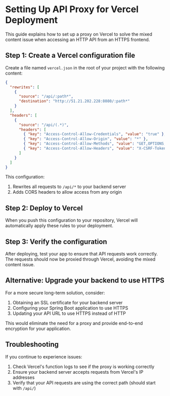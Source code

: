 # Setting Up API Proxy for Vercel Deployment

This guide explains how to set up a proxy on Vercel to solve the mixed content issue when accessing an HTTP API from an HTTPS frontend.

## Step 1: Create a Vercel configuration file

Create a file named `vercel.json` in the root of your project with the following content:

```json
{
  "rewrites": [
    {
      "source": "/api/:path*",
      "destination": "http://51.21.202.228:8080/:path*"
    }
  ],
  "headers": [
    {
      "source": "/api/(.*)",
      "headers": [
        { "key": "Access-Control-Allow-Credentials", "value": "true" },
        { "key": "Access-Control-Allow-Origin", "value": "*" },
        { "key": "Access-Control-Allow-Methods", "value": "GET,OPTIONS,PATCH,DELETE,POST,PUT" },
        { "key": "Access-Control-Allow-Headers", "value": "X-CSRF-Token, X-Requested-With, Accept, Accept-Version, Content-Length, Content-MD5, Content-Type, Date, X-Api-Version, Authorization" }
      ]
    }
  ]
}
```

This configuration:
1. Rewrites all requests to `/api/*` to your backend server
2. Adds CORS headers to allow access from any origin

## Step 2: Deploy to Vercel

When you push this configuration to your repository, Vercel will automatically apply these rules to your deployment.

## Step 3: Verify the configuration

After deploying, test your app to ensure that API requests work correctly. The requests should now be proxied through Vercel, avoiding the mixed content issue.

## Alternative: Upgrade your backend to use HTTPS

For a more secure long-term solution, consider:

1. Obtaining an SSL certificate for your backend server
2. Configuring your Spring Boot application to use HTTPS
3. Updating your API URL to use HTTPS instead of HTTP

This would eliminate the need for a proxy and provide end-to-end encryption for your application.

## Troubleshooting

If you continue to experience issues:

1. Check Vercel's function logs to see if the proxy is working correctly
2. Ensure your backend server accepts requests from Vercel's IP addresses
3. Verify that your API requests are using the correct path (should start with `/api/`)
